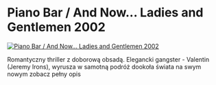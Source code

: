 Piano Bar / And Now... Ladies and Gentlemen 2002 
=============
[![Piano Bar / And Now... Ladies and Gentlemen 2002 ](http://vidos.pl/images/player.gif)](http://vidos.pl/piano-bar-and-now-ladies-and-gentlemen-2002)

 Romantyczny thriller z doborową obsadą. Elegancki gangster - Valentin (Jeremy Irons), wyrusza w samotną podróż dookoła świata na swym nowym zobacz pełny opis
